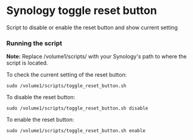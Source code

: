 # Synology toggle reset button
Script to disable or enable the reset button and show current setting

### Running the script

**Note:** Replace /volume1/scripts/ with your Synology's path to where the script is located.

To check the current setting of the reset button:
```
sudo /volume1/scripts/toggle_reset_button.sh
```

To disable the reset button:
```
sudo /volume1/scripts/toggle_reset_button.sh disable
```

To enable the reset button:
```
sudo /volume1/scripts/toggle_reset_button.sh enable
```

